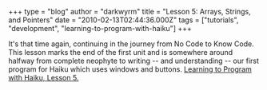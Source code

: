 +++
type = "blog"
author = "darkwyrm"
title = "Lesson 5: Arrays, Strings, and Pointers"
date = "2010-02-13T02:44:36.000Z"
tags = ["tutorials", "development", "learning-to-program-with-haiku"]
+++

It's that time again, continuing in the journey from No Code to Know Code. This lesson marks the end of the first unit and is somewhere around halfway from complete neophyte to writing -- and understanding -- our first program for Haiku which uses windows and buttons. <a href="http://darkwyrm.beemulated.net/downloads/pdf/Learning%20to%20Program%20With%20Haiku%20Lesson%205.pdf">Learning to Program with Haiku, Lesson 5.</a>
